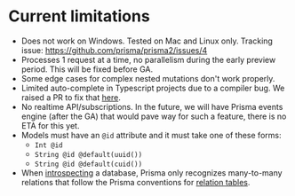 # Current limitations

- Does not work on Windows. Tested on Mac and Linux only. Tracking issue: https://github.com/prisma/prisma2/issues/4
- Processes 1 request at a time, no parallelism during the early preview period. This will be fixed before GA. 
- Some edge cases for complex nested mutations don't work properly. 
- Limited auto-complete in Typescript projects due to a compiler bug. We raised a PR to fix that [here](https://github.com/microsoft/TypeScript/pull/32100). 
- No realtime API/subscriptions. In the future, we will have Prisma events engine (after the GA) that would pave way for such a feature, there is no ETA for this yet. 
- Models must have an `@id` attribute and it must take one of these forms:
    - `Int @id`
    - `String @id @default(uuid())`
    - `String @id @default(cuid())`
- When [introspecting](./introspection.md) a database, Prisma only recognizes many-to-many relations that follow the Prisma conventions for [relation tables](https://github.com/prisma/prisma2/blob/master/docs/relations.md#mn).
